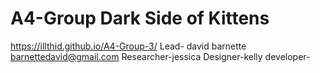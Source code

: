 # A4-Group Dark Side of Kittens 
https://illthid.github.io/A4-Group-3/
Lead- david barnette barnettedavid@gmail.com
Researcher-jessica
Designer-kelly
developer-
